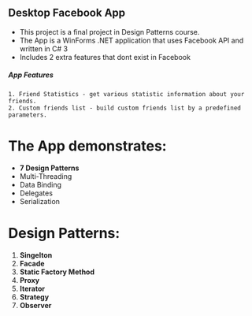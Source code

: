 ## Desktop Facebook App


- This project is a final project in Design Patterns course.
- The App  is a WinForms .NET application that uses Facebook API and written in C# 3
- Includes 2 extra features that dont exist in Facebook
##### App Features
	1. Friend Statistics - get various statistic information about your friends.
	2. Custom friends list - build custom friends list by a predefined parameters.

# The App demonstrates:
- **7 Design Patterns**
- Multi-Threading 
- Data Binding
- Delegates
- Serialization

#  Design Patterns:
1. **Singelton**
2. **Facade**
3. **Static Factory Method**
4. **Proxy**
5. **Iterator**
6. **Strategy**
7. **Observer**
